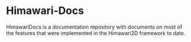 # Himawari-Docs

HimawariDocs is a documentation repository with documents on most of the features that were implemented in the Himawari2D framework to date.
